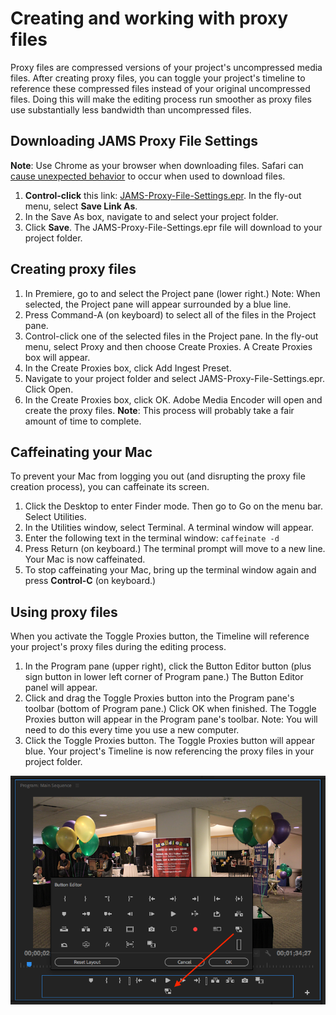 # Creating and working with proxy files

Proxy files are compressed versions of your project's uncompressed media files. After creating proxy files, you can toggle your project's timeline to reference these compressed files instead of your original uncompressed files. Doing this will make the editing process run smoother as proxy files use substantially less bandwidth than uncompressed files.

## Downloading JAMS Proxy File Settings

**Note**: Use Chrome as your browser when downloading files. Safari can [cause unexpected behavior](https://github.com/jjloomis/adobe-premiere-basic-video-editing/tree/1380f293c992197ff9c0969a49fde4fd4bb1946e/troubleshooting/computer-is-trying-to-open-jams-text-template-in-photoshop.md) to occur when used to download files.

1. **Control-click** this link: [JAMS-Proxy-File-Settings.epr](https://jams-downloadable-files.s3-us-west-2.amazonaws.com/templates/JAMS-Proxy-File-Settings.epr). In the fly-out menu, select **Save Link As**.
2. In the Save As box, navigate to and select your project folder.
3. Click **Save**. The JAMS-Proxy-File-Settings.epr file will download to your project folder.

## Creating proxy files

1. In Premiere, go to and select the Project pane \(lower right.\) Note: When selected, the Project pane will appear surrounded by a blue line. 
2. Press Command-A \(on keyboard\) to select all of the files in the Project pane. 
3. Control-click one of the selected files in the Project pane. In the fly-out menu, select Proxy and then choose Create Proxies. A Create Proxies box will appear. 
4. In the Create Proxies box, click Add Ingest Preset. 
5. Navigate to your project folder and select JAMS-Proxy-File-Settings.epr. Click Open. 
6. In the Create Proxies box, click OK. Adobe Media Encoder will open and create the proxy files. **Note**: This process will probably take a fair amount of time to complete.  

## Caffeinating your Mac

To prevent your Mac from logging you out \(and disrupting the proxy file creation process\), you can caffeinate its screen.

1. Click the Desktop to enter Finder mode. Then go to Go on the menu bar. Select Utilities.
2. In the Utilities window, select Terminal. A terminal window will appear.  
3. Enter the following text in the terminal window: `caffeinate -d`
4. Press Return \(on keyboard.\) The terminal prompt will move to a new line. Your Mac is now caffeinated. 
5. To stop caffeinating your Mac, bring up the terminal window again and press **Control-C** \(on keyboard.\)

## Using proxy files

When you activate the Toggle Proxies button, the Timeline will reference your project's proxy files during the editing process.

1. In the Program pane \(upper right\), click the Button Editor button \(plus sign button in lower left corner of Program pane.\) The Button Editor panel will appear. 
2. Click and drag the Toggle Proxies button into the Program pane's toolbar \(bottom of Program pane.\) Click OK when finished. The Toggle Proxies button will appear in the Program pane's toolbar. Note: You will need to do this every time you use a new computer. 
3. Click the Toggle Proxies button. The Toggle Proxies button will appear blue. Your project's Timeline is now referencing the proxy files in your project folder. 

![](../.gitbook/assets/adding-toggle-proxies-button.png)

